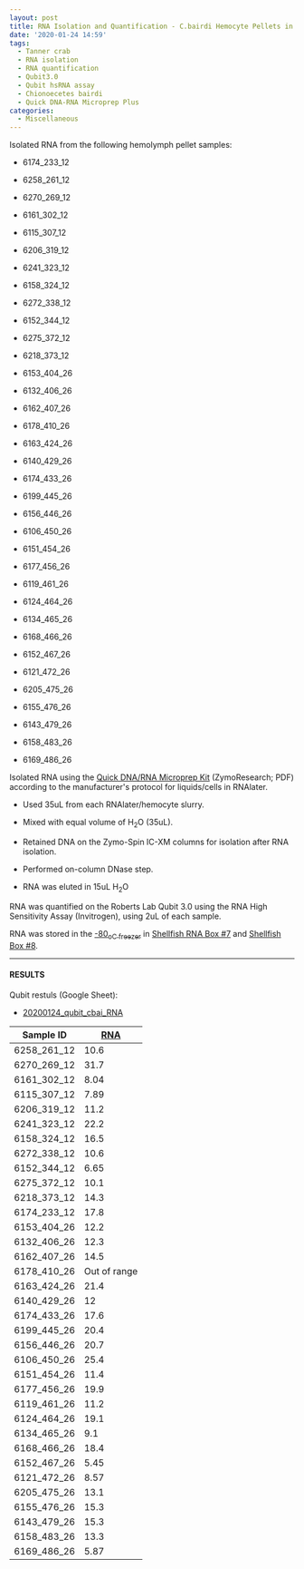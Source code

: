 ```yaml
---
layout: post
title: RNA Isolation and Quantification - C.bairdi Hemocyte Pellets in RNAlater
date: '2020-01-24 14:59'
tags:
  - Tanner crab
  - RNA isolation
  - RNA quantification
  - Qubit3.0
  - Qubit hsRNA assay
  - Chionoecetes bairdi
  - Quick DNA-RNA Microprep Plus
categories:
  - Miscellaneous
---
```

Isolated RNA from the following  hemolymph pellet samples:

- 6174_233_12

- 6258_261_12

- 6270_269_12

- 6161_302_12

- 6115_307_12

- 6206_319_12

- 6241_323_12

- 6158_324_12

- 6272_338_12

- 6152_344_12

- 6275_372_12

- 6218_373_12

- 6153_404_26

- 6132_406_26

- 6162_407_26

- 6178_410_26

- 6163_424_26

- 6140_429_26

- 6174_433_26

- 6199_445_26

- 6156_446_26

- 6106_450_26

- 6151_454_26

- 6177_456_26

- 6119_461_26

- 6124_464_26

- 6134_465_26

- 6168_466_26

- 6152_467_26

- 6121_472_26

- 6205_475_26

- 6155_476_26

- 6143_479_26

- 6158_483_26

- 6169_486_26

Isolated RNA using the [Quick DNA/RNA Microprep Kit](https://github.com/RobertsLab/resources/blob/master/protocols/Commercial_Protocols/ZymoResearch_quick-dna-rna_microprep_plus_kit_20190411.pdf) (ZymoResearch; PDF) according to the manufacturer's protocol for liquids/cells in RNAlater.

- Used 35uL from each RNAlater/hemocyte slurry.

- Mixed with equal volume of H<sub>2</sub>O (35uL).

- Retained DNA on the Zymo-Spin IC-XM columns for isolation after RNA isolation.

- Performed on-column DNase step.

- RNA was eluted in 15uL H<sub>2</sub>O

RNA was quantified on the Roberts Lab Qubit 3.0 using the RNA High Sensitivity Assay (Invitrogen), using 2uL of each sample.

RNA was stored in the [-80<sub>o</sup>C freezer](http://b.link/srlab-80C) in [Shellfish RNA Box #7](https://docs.google.com/spreadsheets/d/1ax6C-muxUTXxFEtfWdswBvueLhmxZzmwZcO2ur-0q-Q/edit#gid=1549162576) and [Shellfish Box #8](https://docs.google.com/spreadsheets/d/1ax6C-muxUTXxFEtfWdswBvueLhmxZzmwZcO2ur-0q-Q/edit#gid=1794729843).

---

#### RESULTS

Qubit restuls (Google Sheet):

- [20200124_qubit_cbai_RNA](https://docs.google.com/spreadsheets/d/1XKruSvdXM66L9UXGS4oPsu5xpppToVDW9zR3NtSsc8s/edit?usp=sharing)


| Sample ID   | [RNA](ng/uL) |
|-------------|--------------|
| 6258_261_12 | 10.6         |
| 6270_269_12 | 31.7         |
| 6161_302_12 | 8.04         |
| 6115_307_12 | 7.89         |
| 6206_319_12 | 11.2         |
| 6241_323_12 | 22.2         |
| 6158_324_12 | 16.5         |
| 6272_338_12 | 10.6         |
| 6152_344_12 | 6.65         |
| 6275_372_12 | 10.1         |
| 6218_373_12 | 14.3         |
| 6174_233_12 | 17.8         |
| 6153_404_26 | 12.2         |
| 6132_406_26 | 12.3         |
| 6162_407_26 | 14.5         |
| 6178_410_26 | Out of range |
| 6163_424_26 | 21.4         |
| 6140_429_26 | 12           |
| 6174_433_26 | 17.6         |
| 6199_445_26 | 20.4         |
| 6156_446_26 | 20.7         |
| 6106_450_26 | 25.4         |
| 6151_454_26 | 11.4         |
| 6177_456_26 | 19.9         |
| 6119_461_26 | 11.2         |
| 6124_464_26 | 19.1         |
| 6134_465_26 | 9.1          |
| 6168_466_26 | 18.4         |
| 6152_467_26 | 5.45         |
| 6121_472_26 | 8.57         |
| 6205_475_26 | 13.1         |
| 6155_476_26 | 15.3         |
| 6143_479_26 | 15.3         |
| 6158_483_26 | 13.3         |
| 6169_486_26 | 5.87         |
